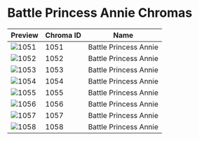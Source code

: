 # Battle Princess Annie Chromas

| Preview | Chroma ID | Name |
|---------|-----------|------|
| ![1051](https://raw.communitydragon.org/latest/plugins/rcp-be-lol-game-data/global/default/v1/champion-chroma-images/1/1051.png) | 1051 | Battle Princess Annie |
| ![1052](https://raw.communitydragon.org/latest/plugins/rcp-be-lol-game-data/global/default/v1/champion-chroma-images/1/1052.png) | 1052 | Battle Princess Annie |
| ![1053](https://raw.communitydragon.org/latest/plugins/rcp-be-lol-game-data/global/default/v1/champion-chroma-images/1/1053.png) | 1053 | Battle Princess Annie |
| ![1054](https://raw.communitydragon.org/latest/plugins/rcp-be-lol-game-data/global/default/v1/champion-chroma-images/1/1054.png) | 1054 | Battle Princess Annie |
| ![1055](https://raw.communitydragon.org/latest/plugins/rcp-be-lol-game-data/global/default/v1/champion-chroma-images/1/1055.png) | 1055 | Battle Princess Annie |
| ![1056](https://raw.communitydragon.org/latest/plugins/rcp-be-lol-game-data/global/default/v1/champion-chroma-images/1/1056.png) | 1056 | Battle Princess Annie |
| ![1057](https://raw.communitydragon.org/latest/plugins/rcp-be-lol-game-data/global/default/v1/champion-chroma-images/1/1057.png) | 1057 | Battle Princess Annie |
| ![1058](https://raw.communitydragon.org/latest/plugins/rcp-be-lol-game-data/global/default/v1/champion-chroma-images/1/1058.png) | 1058 | Battle Princess Annie |